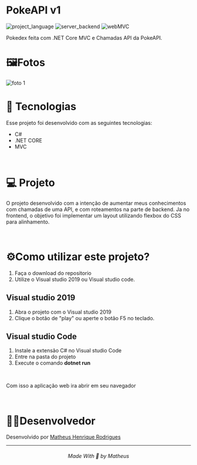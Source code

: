 # PokeAPI v1
![project_language](https://img.shields.io/badge/language-C%23-green)
![server_backend](https://img.shields.io/badge/backend%2Fserver-.NET%20Core-blue)
![webMVC](https://img.shields.io/badge/project-web%20MVC-blueviolet)


Pokedex feita com .NET Core MVC e Chamadas API da PokeAPI.

# 🖼️Fotos

![foto 1](https://user-images.githubusercontent.com/78974230/107980679-74809880-6f9f-11eb-8303-f00497423593.png)

#  🚀 Tecnologias
Esse projeto foi desenvolvido com as seguintes tecnologias:

* C#
* .NET CORE
* MVC

<br/>

# 💻 Projeto
O projeto desenvolvido com a intenção de aumentar meus conhecimentos com chamadas de uma API, e com roteamentos na parte de backend.
Ja no frontend, o objetivo foi implementar um layout utilizando flexbox do CSS para alinhamento.

<br/>

# ⚙️Como utilizar este projeto?
1. Faça o download do repositorio
2. Utilize o Visual studio 2019 ou Visual studio code.

## Visual studio 2019
1. Abra o projeto com o Visual studio 2019
2. Clique o botão de "play" ou aperte o botão F5 no teclado.

## Visual studio Code
1. Instale a extensão C# no Visual studio Code
2. Entre na pasta do projeto
3. Execute o comando <b>dotnet run</b>

<br/>

Com isso a aplicação web ira abrir em seu navegador 

<br/>

# 👨‍💻Desenvolvedor
Desenvolvido por [Matheus Henrique Rodrigues](https://www.linkedin.com/in/matheus-henrique-030320158/)

<hr />
<h6 align="center"> Made With 💖 by Matheus</h6>
